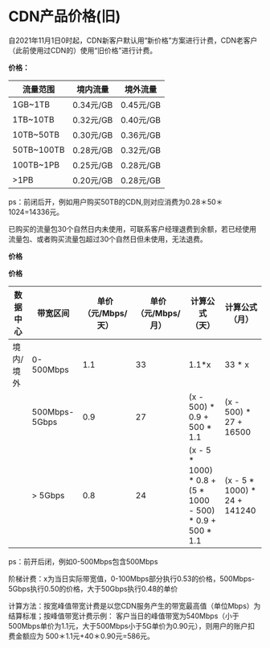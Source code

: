 # CDN产品价格(旧)
自2021年11月1日0时起，CDN新客户默认用“新价格”方案进行计费，CDN老客户（此前使用过CDN的）使用“旧价格”进行计费。

**价格：**

| 流量范围   | 境内流量  | 境外流量  |
| ---------- | --------- | --------- |
| 1GB~1TB    | 0.34元/GB | 0.45元/GB |
| 1TB~10TB   | 0.32元/GB | 0.40元/GB |
| 10TB~50TB  | 0.30元/GB | 0.36元/GB |
| 50TB~100TB | 0.28元/GB | 0.32元/GB |
| 100TB~1PB  | 0.25元/GB | 0.28元/GB |
| >1PB       | 0.20元/GB | 0.28元/GB |

ps：前闭后开，例如用户购买50TB的CDN,则对应消费为0.28＊50＊1024=14336元。

已购买的流量包30个自然日内未使用，可联系客户经理退费到余额，若已经使用流量包、或者购买流量包超过30个自然日但未使用，无法退费。

**价格**

**价格**

| 数据中心  | 带宽区间      | 单价（元/Mbps/天） | 单价（元/Mbps/月） | 计算公式（天）                                               | 计算公式（月）                 |
| --------- | ------------- | ------------------ | ------------------ | ------------------------------------------------------------ | ------------------------------ |
| 境内/境外 | 0-500Mbps     | 1.1                | 33                 | 1.1\*x                                                       | 33 \* x                        |
|           | 500Mbps-5Gbps | 0.9                | 27                 | (x - 500) \* 0.9 + 500 \* 1.1                                | (x - 500) \* 27 + 16500        |
|           | \> 5Gbps      | 0.8                | 24                 | (x - 5 \* 1000) \* 0.8 + (5 \* 1000 - 500) \* 0.9 + 500 \* 1.1 | (x - 5 \* 1000) \* 24 + 141240 |

ps：前开后闭，例如0-500Mbps包含500Mbps

阶梯计费：x为当日实际带宽值，0-100Mbps部分执行0.53的价格，500Mbps-5Gbps执行0.50的价格，大于50Gbps执行0.48的单价

计算方法：按宽峰值带宽计费是以您CDN服务产生的带宽最高值（单位Mbps）为结算标准；按峰值带宽计费示例：
客户当日的峰值带宽为540Mbps（小于500Mbps单价为1.1元，大于500Mbps小于5G单价为0.90元），则用户的账户扣费金额应为
500＊1.1元+40＊0.90元=586元。
